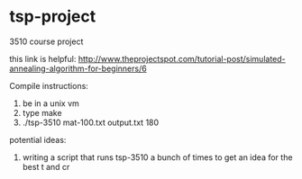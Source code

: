 # tsp-project
3510 course project

this link is helpful:
http://www.theprojectspot.com/tutorial-post/simulated-annealing-algorithm-for-beginners/6

Compile instructions:
1. be in a unix vm
2. type make
3. ./tsp-3510 mat-100.txt output.txt 180

potential ideas:
1. writing a script that runs tsp-3510 a bunch of times to get an idea for the best t and cr
